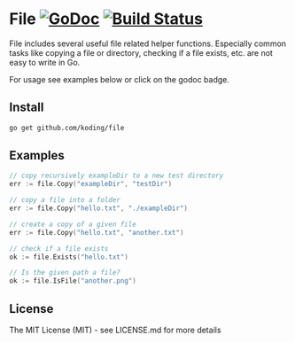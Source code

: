 # File [![GoDoc](https://godoc.org/github.com/koding/file?status.png)](http://godoc.org/github.com/koding/file) [![Build Status](https://travis-ci.org/koding/file.png)](https://travis-ci.org/koding/file)

File includes several useful file related helper functions. Especially common
tasks like copying a file or directory, checking if a file exists, etc. are
not easy to write in Go.

For usage see examples below or click on the godoc badge.

## Install

```bash
go get github.com/koding/file
```

## Examples

```go
// copy recursively exampleDir to a new test directory
err := file.Copy("exampleDir", "testDir")

// copy a file into a folder
err := file.Copy("hello.txt", "./exampleDir")

// create a copy of a given file
err := file.Copy("hello.txt", "another.txt")

// check if a file exists
ok := file.Exists("hello.txt")

// Is the given path a file?
ok := file.IsFile("another.png")

```

## License

The MIT License (MIT) - see LICENSE.md for more details
